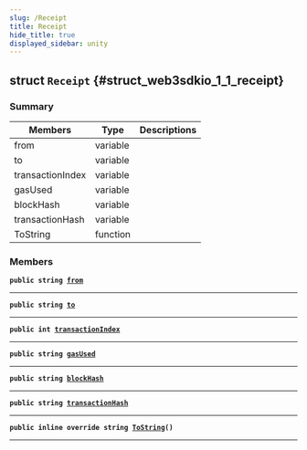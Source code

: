 ```yaml
---
slug: /Receipt
title: Receipt
hide_title: true
displayed_sidebar: unity
---
```


## struct `Receipt` {#struct_web3sdkio_1_1_receipt}

### Summary

| Members          | Type     | Descriptions |
| ---------------- | -------- | ------------ |
| from             | variable |              |
| to               | variable |              |
| transactionIndex | variable |              |
| gasUsed          | variable |              |
| blockHash        | variable |              |
| transactionHash  | variable |              |
| ToString         | function |              |

### Members

**`public string `[`from`](#struct_web3sdkio_1_1_receipt_1acb33634282376b83cf8a0147d96769aa)**

---

**`public string `[`to`](#struct_web3sdkio_1_1_receipt_1a38c482d7143ae3e2abd114cbe0d2c8b3)**

---

**`public int `[`transactionIndex`](#struct_web3sdkio_1_1_receipt_1a26455f6c04de28258d790cc2db0102f3)**

---

**`public string `[`gasUsed`](#struct_web3sdkio_1_1_receipt_1afce7a069ca9769aff60591f071fd9db5)**

---

**`public string `[`blockHash`](#struct_web3sdkio_1_1_receipt_1a147d0d8b5e396e311ddd1249b3762f23)**

---

**`public string `[`transactionHash`](#struct_web3sdkio_1_1_receipt_1aab3d044a0e929c252238d6d2679dcce2)**

---

**`public inline override string `[`ToString`](#struct_web3sdkio_1_1_receipt_1a4a4a7eab264c47afea67579079320410)`()`**

---
